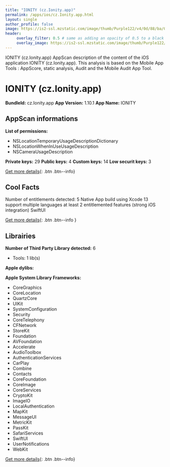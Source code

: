 ```yaml
---
title: "IONITY (cz.Ionity.app)"
permalink: /apps/ios/cz.Ionity.app.html
layout: single
author_profile: false
image: https://is2-ssl.mzstatic.com/image/thumb/Purple122/v4/0d/88/ba/0d88ba47-0bb5-775e-ca63-61495a13909b/AppIcon-0-1x_U007emarketing-0-7-0-85-220.png/512x512bb.jpg
header: 
     overlay_filter: 0.5 # same as adding an opacity of 0.5 to a black background
     overlay_image: https://is2-ssl.mzstatic.com/image/thumb/Purple122/v4/0d/88/ba/0d88ba47-0bb5-775e-ca63-61495a13909b/AppIcon-0-1x_U007emarketing-0-7-0-85-220.png/512x512bb.jpg
---
```

IONITY (cz.Ionity.app) AppScan description of the content of the iOS application IONITY (cz.Ionity.app). This analysis is based on the Mobile App Tools : AppScore, static analysis, Audit and the Mobile Audit App Tool.

# IONITY (cz.Ionity.app)

**BundleId:** cz.Ionity.app
**App Version:** 1.10.1
**App Name:** IONITY


## AppScan informations 

**List of permissions:** 
- NSLocationTemporaryUsageDescriptionDictionary
- NSLocationWhenInUseUsageDescription
- NSCameraUsageDescription
  
  
**Private keys:** 29
**Public keys:** 4
**Custom keys:** 14
**Low securit keys:** 3
  
[Get more details](/pricing.html){: .btn .btn--info}

## Cool Facts

Number of entitlements detected: 5
Native App
build using Xcode 13
support multiple languages
at least 2 entitlemented features (strong iOS integration)
SwiftUI
  
[Get more details](/pricing.html){: .btn .btn--info }

## Librairies 
**Number of Third Party Library detected:** 6
- Tools: 1 lib(s)


**Apple dylibs:**


**Apple System Library Frameworks:**
- CoreGraphics
- CoreLocation
- QuartzCore
- UIKit
- SystemConfiguration
- Security
- CoreTelephony
- CFNetwork
- StoreKit
- Foundation
- AVFoundation
- Accelerate
- AudioToolbox
- AuthenticationServices
- CarPlay
- Combine
- Contacts
- CoreFoundation
- CoreImage
- CoreServices
- CryptoKit
- ImageIO
- LocalAuthentication
- MapKit
- MessageUI
- MetricKit
- PassKit
- SafariServices
- SwiftUI
- UserNotifications
- WebKit


  
[Get more details](/pricing.html){: .btn .btn--info}

